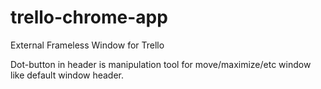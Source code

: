 # trello-chrome-app
External Frameless Window for Trello

Dot-button in header is manipulation tool for move/maximize/etc window like default window header.
